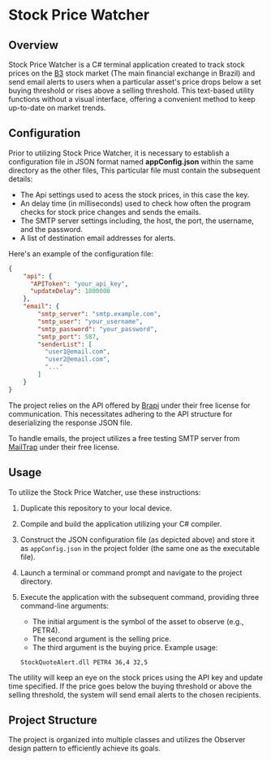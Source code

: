 # Stock Price Watcher

## Overview

Stock Price Watcher is a C# terminal application created to track stock prices on the [B3](https://www.b3.com.br/en_us/) stock market (The main financial exchange in Brazil) and send email alerts to users when a particular asset's price drops below a set buying threshold or rises above a selling threshold. This text-based utility functions without a visual interface, offering a convenient method to keep up-to-date on market trends.
## Configuration

Prior to utilizing Stock Price Watcher, it is necessary to establish a configuration file in JSON format named **appConfig.json** within the same directory as the other files, This particular file must contain the subsequent details:
- The Api settings used to acess the stock prices, in this case the key.
- An delay time (in milliseconds) used to check how often the program checks for stock price changes and sends the emails.
- The SMTP server settings including, the host, the port, the username, and the password.
-  A list of destination email addresses for alerts.

Here's an example of the configuration file:

```json
{
    "api": {
      "APIToken": "your_api_key",
      "updateDelay": 1800000
    },
    "email": {
        "smtp_server": "smtp.example.com",
        "smtp_user": "your_username",
        "smtp_password": "your_password",
        "smtp_port": 587,
        "senderList": [
          "user1@email.com",
          "user2@email.com",
          "..."
        ]
    }
}
```

The project relies on the API offered by [Brapi](https://brapi.dev/) under their free license for communication. This necessitates adhering to the API structure for deserializing the response JSON file.

To handle emails, the project utilizes a free testing SMTP server from [MailTrap](https://mailtrap.io/) under their free license.

## Usage

To utilize the Stock Price Watcher, use these instructions:

1. Duplicate this repository to your local device.

2. Compile and build the application utilizing your C# compiler.

3. Construct the JSON configuration file (as depicted above) and store it as `appConfig.json` in the project folder (the same one as the executable file).

4. Launch a terminal or command prompt and navigate to the project directory.

5. Execute the application with the subsequent command, providing three command-line arguments:

   - The initial argument is the symbol of the asset to observe (e.g., PETR4).
   - The second argument is the selling price.
   - The third argument is the buying price.
   Example usage:

   ```shell
   StockQuoteAlert.dll PETR4 36,4 32,5
   ```

The utility will keep an eye on the stock prices using the API key and update time specified. If the price goes below the buying threshold or above the selling threshold, the system will send email alerts to the chosen recipients.

## Project Structure
The project is organized into multiple classes and utilizes the Observer design pattern to efficiently achieve its goals.
